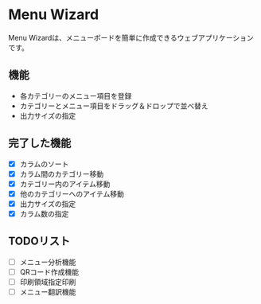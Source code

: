 # Menu Wizard

Menu Wizardは、メニューボードを簡単に作成できるウェブアプリケーションです。

## 機能

- 各カテゴリーのメニュー項目を登録
- カテゴリーとメニュー項目をドラッグ＆ドロップで並べ替え
- 出力サイズの指定

## 完了した機能

- [x] カラムのソート
- [x] カラム間のカテゴリー移動
- [x] カテゴリー内のアイテム移動
- [x] 他のカテゴリーへのアイテム移動
- [x] 出力サイズの指定
- [x] カラム数の指定

## TODOリスト

- [ ] メニュー分析機能
- [ ] QRコード作成機能
- [ ] 印刷領域指定印刷
- [ ] メニュー翻訳機能
